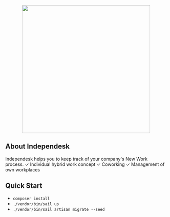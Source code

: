 <p align="center"><a href="https://independesk.com/en-de/" target="_blank"><img src="https://independesk.com/wp-content/uploads/200824_PM.png" width="400"></a></p>

## About Independesk

Independesk helps you to keep track of your company&#039;s New Work process. ✓ Individual hybrid work concept ✓ Coworking ✓ Management of own workplaces

## Quick Start
- ```composer install```
- ```./vendor/bin/sail up```
- ```./vendor/bin/sail artisan migrate --seed```

